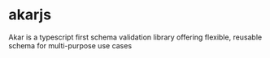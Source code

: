# akarjs
Akar is a typescript first schema validation library offering flexible, reusable schema for multi-purpose use cases
